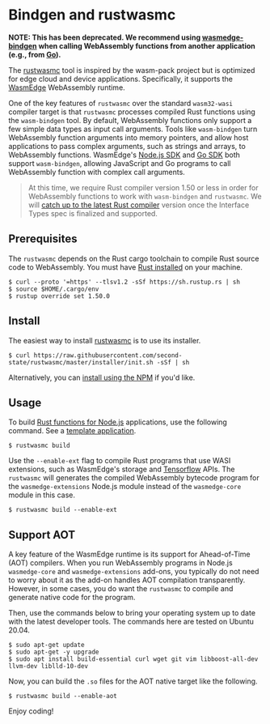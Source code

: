 # Bindgen and rustwasmc

**NOTE: This has been deprecated. We recommend using [wasmedge-bindgen](https://github.com/second-state/wasmedge-bindgen) when calling WebAssembly functions from another application (e.g., from [Go](https://wasmedge.org/book/en/embed/go/function.html)).**

The [rustwasmc](https://github.com/second-state/rustwasmc) tool is inspired by the wasm-pack project but is optimized for edge cloud and device applications. Specifically, it supports the [WasmEdge](https://github.com/WasmEdge/WasmEdge) WebAssembly runtime.

One of the key features of `rustwasmc` over the standard `wasm32-wasi` compiler target is that `rustwasmc` processes compiled Rust functions using the `wasm-bindgen` tool.
By default, WebAssembly functions only support a few simple data types as
input call arguments. Tools like `wasm-bindgen` turn WebAssembly function
arguments into memory pointers, and allow host applications to
pass complex arguments, such as strings and arrays, to WebAssembly functions.
WasmEdge's [Node.js SDK](../../embed/node.md) and [Go SDK](../../embed/go.md) both support `wasm-bindgen`, allowing JavaScript and Go programs to call WebAssembly function with complex call arguments.

> At this time, we require Rust compiler version 1.50 or less in order for WebAssembly functions to work with `wasm-bindgen` and `rustwasmc`. We will [catch up to the latest Rust compiler](https://github.com/WasmEdge/WasmEdge/issues/264) version once the Interface Types spec is finalized and supported.


## Prerequisites

The `rustwasmc` depends on the Rust cargo toolchain to compile Rust source code to WebAssembly. You must have [Rust installed](https://www.rust-lang.org/tools/install) on your machine.

```src
$ curl --proto '=https' --tlsv1.2 -sSf https://sh.rustup.rs | sh
$ source $HOME/.cargo/env
$ rustup override set 1.50.0
```

## Install

The easiest way to install [rustwasmc](https://github.com/second-state/rustwasmc) is to use its installer.

```src
$ curl https://raw.githubusercontent.com/second-state/rustwasmc/master/installer/init.sh -sSf | sh
```

Alternatively, you can [install using the NPM](https://github.com/second-state/rustwasmc#install) if you'd like.

## Usage

To build [Rust functions for Node.js](../../embed/node.md) applications, use the following command. See a [template application](https://github.com/second-state/wasmedge-nodejs-starter).

```src
$ rustwasmc build
```

Use the `--enable-ext` flag to compile Rust programs that use WASI extensions, such as WasmEdge's storage and [Tensorflow](tensorflow.md) APIs. The `rustwasmc` will generates the compiled WebAssembly bytecode program for the `wasmedge-extensions` Node.js module instead of the `wasmedge-core` module in this case.

```src
$ rustwasmc build --enable-ext
```

## Support AOT

A key feature of the WasmEdge runtime is its support for Ahead-of-Time (AOT) compilers. When you run WebAssembly programs in Node.js `wasmedge-core` and `wasmedge-extensions` add-ons, you typically do not need to worry about it as the add-on handles AOT compilation transparently. However, in some cases, you do want the `rustwasmc` to compile and generate native code for the program. 

Then, use the commands below to bring your operating system up to date with the latest developer tools. The commands here are tested on Ubuntu 20.04.

```src
$ sudo apt-get update
$ sudo apt-get -y upgrade
$ sudo apt install build-essential curl wget git vim libboost-all-dev llvm-dev liblld-10-dev
```

Now, you can build the `.so` files for the AOT native target like the following.

```src
$ rustwasmc build --enable-aot
```

Enjoy coding!
